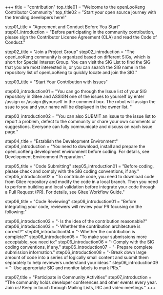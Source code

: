 +++
title = "contribution"
top_title01 = "Welcome to the openLooKeng Contributor Community"
top_title02 = "Start your open source journey with the trending developers here!"



step01_title = "Agreement and Conduct Before You Start"
step01_introduction = "Before participating in the community contribution, please sign the Contributor License Agreement (CLA) and read the Code of Conduct."

step02_title = "Join a Project Group"
step02_introduction = "The openLooKeng community is organized based on different SIGs, which is short for Special Interest Group. You can visit the SIG List to find the SIG that you are most interested in, or you can search the SIG name in the repository list of openLooKeng to quickly locate and join the SIG."

step03_title = "Start Your Contribution with Issues"

step03_introduction01 = "You can go through the Issue list of your SIG repository in Gitee and ASSIGN one of the issues to yourself by enter /assign or /assign @yourself in the comment box. The robot will assign the ssue to you and your name will be displayed in the owner list. "

step03_introduction02 = "You can also SUBMIT an issue to the issue list to report a problem, defect to the community or share your own comments or suggestions. Everyone can fully communicate and discuss on each issue page."

step04_title = "Establish the Development Environment"
step04_introduction = "You need to download, install and prepare the openLooKeng development environment before coding. For details, see Development Environment Preparation."

step05_title = "Code Submitting"
step05_introduction01 = "Before coding, please check and comply with the SIG coding conventions, if any."
step05_introduction02 = "To contribute code, you need to download code from Gitee repository and modify the code in a local branch. Then you need to perform building and local validation before integrate your code through a Pull Request (PR). For details, see Gitee Workflow Guide."

step06_title = "Code Reviewing"
step06_introduction01 = "Before integrating your code, reviewers will review your PR focusing on the following:"

step06_introduction02 = "· Is the idea of the contribution reasonable?"
step06_introduction03 = "· Whether the contribution architecture is correct?"
step06_introduction04 = "· Whether the contribution is complete?"
step06_introduction05 = "To make your submissions more acceptable, you need to:"
step06_introduction06 = "· Comply with the SIG coding conventions, if any."
step06_introduction07 = "· Prepare complete submission information."
step06_introduction08 = "· Break down large amount of code into a series of logically small content and submit them separately to help reviewers understand your ideas."
step06_introduction09 = "· Use appropriate SIG and monitor labels to mark PRs."

step07_title = "Participate in Community Activities"
step07_introduction = "The community holds developer conferences and other events every year. Join us! Keep in touch through Mailing Lists, IRC and video meetings."
+++
<!-- {
    "title": "contribution",
    "step01": {
        "title01": "Agreement and Conduct Before You Start",
        "introduction": "Before participating in the community contribution, please sign the Contributor License Agreement (CLA) and read the Code of Conduct."
    }
} -->

<!-- Welcome to the openLooKeng Contribution Community

Start your open source journey with the trending developers here! -->
